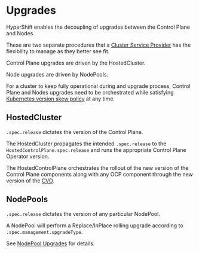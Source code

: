 # Upgrades

HyperShift enables the decoupling of upgrades between the Control Plane and Nodes.

These are two separate procedures that a [Cluster Service Provider](../reference/concepts-and-personas.md#personas) has the flexibility to manage as they better see fit.

Control Plane upgrades are driven by the HostedCluster.

Node upgrades are driven by NodePools.

For a cluster to keep fully operational during and upgrade process, Control Plane and Nodes upgrades need to be orchestrated while satisfying [Kubernetes version skew policy](https://kubernetes.io/releases/version-skew-policy/) at any time.

## HostedCluster

`.spec.release` dictates the version of the Control Plane.

The HostedCluster propagates the intended `.spec.release` to the `HostedControlPlane.spec.release` and runs the appropriate Control Plane Operator version.

The HostedControlPlane orchestrates the rollout of the new version of the Control Plane components along with any OCP component through the new version of the [CVO](https://github.com/openshift/cluster-version-operator).

## NodePools

`.spec.release` dictates the version of any particular NodePool.

A NodePool will perform a Replace/InPlace rolling upgrade according to `.spec.management.upgradeType`.

See [NodePool Upgrades](./automated-machine-management/nodepool-upgrades.md) for details.
